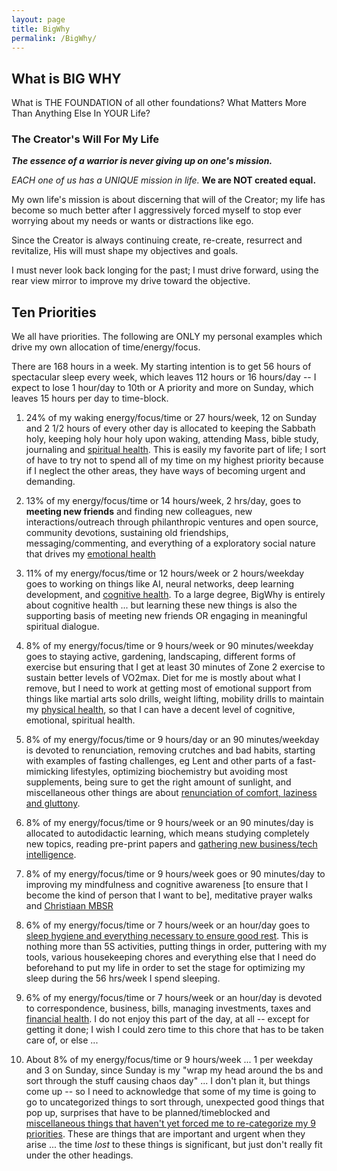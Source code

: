 ```yaml
---
layout: page
title: BigWhy
permalink: /BigWhy/
---
```



## What is BIG WHY

What is THE FOUNDATION of all other foundations?  What Matters More Than Anything Else In YOUR Life?

### The Creator's Will For My Life

***The essence of a warrior is never giving up on one's mission.*** 

*EACH one of us has a UNIQUE mission in life.* **We are NOT created equal.**

My own life's mission is about discerning that will of the Creator; my life has become so much better after I aggressively forced myself to stop ever worrying about my needs or wants or distractions like ego.

Since the Creator is always continuing create, re-create, resurrect and revitalize, His will must shape my objectives and goals. 

I must never look back longing for the past; I must drive forward, using the rear view mirror to improve my drive toward the objective.

## Ten Priorities

We all have priorities. The following are ONLY my personal examples which drive my own allocation of time/energy/focus. 

There are 168 hours in a week. My starting intention is to get 56 hours of spectacular sleep every week, which leaves 112 hours or 16 hours/day -- I expect to lose 1 hour/day to 10th or A priority and more on Sunday, which leaves 15 hours per day  to time-block.

1) 24% of my waking energy/focus/time or 27 hours/week, 12 on Sunday and 2 1/2 hours of every other day is allocated to keeping the Sabbath holy, keeping holy hour holy upon waking, attending Mass, bible study, journaling and [spiritual health](https://bigwhypro.github.io/BigWhy/Spiritual/). This is easily my favorite part of life; I sort of have to try not to spend all of my time on my highest priority because if I neglect the other areas, they have ways of becoming urgent and demanding.

2) 13% of my energy/focus/time or 14 hours/week, 2 hrs/day, goes to **meeting new friends** and finding new colleagues, new interactions/outreach through philanthropic ventures and open source, community devotions, sustaining old friendships, messaging/commenting, and everything of a exploratory social nature that drives my [emotional health](https://bigwhypro.github.io/BigWhy/2/)

3) 11% of my energy/focus/time or 12 hours/week or 2 hours/weekday goes to working on things like AI, neural networks, deep learning development, and [cognitive health](https://bigwhypro.github.io/BigWhy/3/). To a large degree, BigWhy is entirely about cognitive health ... but learning these new things is also the supporting basis of meeting new friends OR engaging in meaningful spiritual dialogue.

4) 8% of my energy/focus/time or 9 hours/week or 90 minutes/weekday goes to staying active, gardening, landscaping, different forms of exercise but ensuring that I get at least 30 minutes of Zone 2 exercise to sustain better levels of VO2max. Diet for me is mostly about what I remove, but I need to work at getting most of emotional support from things like martial arts solo drills, weight lifting, mobility drills to maintain my [physical health](https://bigwhypro.github.io/BigWhy/4/), so that I can have a decent level of cognitive, emotional, spiritual health.

5) 8% of my energy/focus/time or 9 hours/day or an 90 minutes/weekday is devoted to renunciation, removing crutches and bad habits, starting with examples of fasting challenges, eg Lent and other parts of a fast-mimicking lifestyles, optimizing biochemistry but avoiding most supplements, being sure to get the right amount of sunlight, and miscellaneous other things are about [renunciation of comfort, laziness and gluttony](https://bigwhypro.github.io/BigWhy/5/).

6) 8% of my energy/focus/time or 9 hours/week or an 90 minutes/day is allocated to autodidactic learning, which means studying completely new topics, reading pre-print papers and [gathering new business/tech intelligence](https://bigwhypro.github.io/BigWhy/6/). 

7) 8% of my energy/focus/time or 9 hours/week goes or 90 minutes/day to improving my mindfulness and cognitive awareness [to ensure that I become the kind of person that I want to be], meditative prayer walks and [Christiaan MBSR](https://bigwhypro.github.io/BigWhy/7/)

8) 6% of my energy/focus/time or 7 hours/week or an hour/day goes to [sleep hygiene and everything necessary to ensure good rest](https://bigwhypro.github.io/BigWhy/8/). This is nothing more than 5S activities, putting things in order, puttering with my tools, various housekeeping chores and everything else that I need do beforehand to put my life in order to set the stage for optimizing my sleep during the 56 hrs/week I spend sleeping.

9) 6% of my energy/focus/time or 7 hours/week or an hour/day is devoted to correspondence, business, bills, managing investments, taxes and [financial health](https://bigwhypro.github.io/BigWhy/9/). I do not enjoy this part of the day, at all -- except for getting it done; I wish I could zero time to this chore that has to be taken care of, or else ...

10) About 8% of my energy/focus/time or 9 hours/week ... 1 per weekday and 3 on Sunday, since Sunday is my "wrap my head around the bs and sort through the stuff causing chaos day" ... I don't plan it, but things come up -- so I need to acknowledge that some of my time is going to go to uncategorized things to sort through, unexpected good things that pop up, surprises that have to be planned/timeblocked and [miscellaneous things that haven't yet forced me to re-categorize my 9 priorities](https://bigwhypro.github.io/BigWhy/10/). These are things that are important and urgent when they arise ... the time *lost* to these things is significant, but just don't really fit under the other headings.



